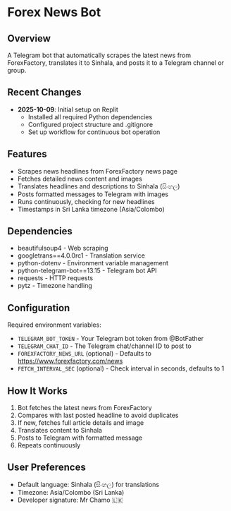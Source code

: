 # Forex News Bot

## Overview
A Telegram bot that automatically scrapes the latest news from ForexFactory, translates it to Sinhala, and posts it to a Telegram channel or group.

## Recent Changes
- **2025-10-09**: Initial setup on Replit
  - Installed all required Python dependencies
  - Configured project structure and .gitignore
  - Set up workflow for continuous bot operation

## Features
- Scrapes news headlines from ForexFactory news page
- Fetches detailed news content and images
- Translates headlines and descriptions to Sinhala (සිංහල)
- Posts formatted messages to Telegram with images
- Runs continuously, checking for new headlines
- Timestamps in Sri Lanka timezone (Asia/Colombo)

## Dependencies
- beautifulsoup4 - Web scraping
- googletrans==4.0.0rc1 - Translation service
- python-dotenv - Environment variable management
- python-telegram-bot==13.15 - Telegram bot API
- requests - HTTP requests
- pytz - Timezone handling

## Configuration
Required environment variables:
- `TELEGRAM_BOT_TOKEN` - Your Telegram bot token from @BotFather
- `TELEGRAM_CHAT_ID` - The Telegram chat/channel ID to post to
- `FOREXFACTORY_NEWS_URL` (optional) - Defaults to https://www.forexfactory.com/news
- `FETCH_INTERVAL_SEC` (optional) - Check interval in seconds, defaults to 1

## How It Works
1. Bot fetches the latest news from ForexFactory
2. Compares with last posted headline to avoid duplicates
3. If new, fetches full article details and image
4. Translates content to Sinhala
5. Posts to Telegram with formatted message
6. Repeats continuously

## User Preferences
- Default language: Sinhala (සිංහල) for translations
- Timezone: Asia/Colombo (Sri Lanka)
- Developer signature: Mr Chamo 🇱🇰
